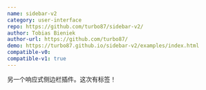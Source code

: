 ```yaml
---
name: sidebar-v2
category: user-interface
repo: https://github.com/turbo87/sidebar-v2/
author: Tobias Bieniek
author-url: https://github.com/turbo87/
demo: https://turbo87.github.io/sidebar-v2/examples/index.html
compatible-v0:
compatible-v1: true
---
```


另一个响应式侧边栏插件。这次有标签！
